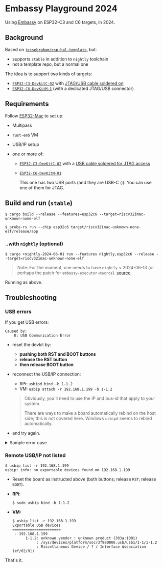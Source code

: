 # Embassy Playground 2024

Using [Embassy](https://embassy.dev) on ESP32-C3 and C6 targets, in 2024.

## Background

Based on [`jessebraham/esp-hal-template`](https://github.com/jessebraham/esp-hal-template), but:

- supports `stable` in addition to `nightly` toolchain
- not a template repo, but a normal one

The idea is to support two kinds of targets:

- [`ESP32-C3-DevkitC-02`](https://docs.espressif.com/projects/esp-dev-kits/en/latest/esp32c3/esp32-c3-devkitc-02/user_guide.html) with [JTAG/USB cable soldered on](https://docs.espressif.com/projects/esp-idf/en/latest/esp32c3/api-guides/jtag-debugging/configure-builtin-jtag.html)
- [`ESP32-C6-DevKitM-1`](https://docs.espressif.com/projects/esp-dev-kits/en/latest/esp32c6/esp32-c6-devkitm-1/user_guide.html) (with a dedicated JTAG/USB connector)


## Requirements

Follow [ESP32-Mac](https://github.com/lure23/ESP32-Mac) to set up:

- Multipass
- `rust-emb` VM
- USB/IP setup 

- one or more of:

   - [`ESP32-C3-DevKitC-02`](https://docs.espressif.com/projects/esp-dev-kits/en/latest/esp32c3/esp32-c3-devkitc-02/user_guide.html) with a [USB cable soldered for JTAG access](https://docs.espressif.com/projects/esp-idf/en/latest/esp32c3/api-guides/jtag-debugging/configure-builtin-jtag.html)
   - [`ESP32-C6-DevKitM-01`](https://docs.espressif.com/projects/esp-dev-kits/en/latest/esp32c6/esp32-c6-devkitm-1/user_guide.html)

		This one has two USB ports (and they are USB-C :)). You can use one of them for JTAG.

<!--
developed on:
- macOS 14.6
- Multipass 1.14.0-RC1
-->

## Build and run (`stable`)

```
$ cargo build --release --features=esp32c6 --target=riscv32imac-unknown-none-elf
```

```
$ probe-rs run --chip esp32c6 target/riscv32imac-unknown-none-elf/release/app
```


### ..with `nightly` (optional)

```
$ cargo +nightly-2024-06-01 run --features nightly,esp32c6 --release --target=riscv32imac-unknown-none-elf
```

>Note: For the moment, one needs to have `nightly` < 2024-06-13 (or perhaps the patch for `embassy-executor-macros`). [source](https://github.com/ch32-rs/ch32-hal/issues/29)

Running as above.


## Troubleshooting

### USB errors

If you get USB errors:

```
Caused by:
    0: USB Communication Error
```    

- reset the devkit by:

	- **pushing both RST and BOOT buttons**
	- **release the RST button**
	- **then release BOOT button**

- reconnect the USB/IP connection:

	- RPi: `usbipd bind -b 1-1.2`
	- VM: `usbip attach -r 192.168.1.199 -b 1-1.2`

	>Obviously, you'll need to use the IP and bus-id that apply to your system.
	>
	>There are ways to make a board automatically rebind on the host side; this is not covered here. Windows `usbipd` seems to rebind automatically.

- and try again.


<details><summary>Sample error case</summary>

```
$ make run
probe-rs run --chip esp32c6 target/riscv32imac-unknown-none-elf/release/app
      Erasing ✔ [00:00:01] [###############################################################################################################] 128.00 KiB/128.00 KiB @ 71.85 KiB/s (eta 0s )
  Programming ✔ [00:00:12] [##################################################################################################################] 26.10 KiB/26.10 KiB @ 2.12 KiB/s (eta 0s )    Finished in 15.477s
INFO  RWDT watchdog enabled!
└─ app::____embassy_main_task::{async_fn#0} @ src/bin/app.rs:47  
ERROR !! A panic occured in '/home/ubuntu/.cargo/registry/src/index.crates.io-6f17d22bba15001f/esp-hal-embassy-0.2.0/src/time_driver/mod.rs', at line 102, column 42:
└─ esp_backtrace::panic_handler @ /home/ubuntu/.cargo/registry/src/index.crates.io-6f17d22bba15001f/esp-backtrace-0.13.0/src/lib.rs:29  
ERROR "panicked at /home/ubuntu/.cargo/registry/src/index.crates.io-6f17d22bba15001f/esp-hal-embassy-0.2.0/src/time_driver/mod.rs:102:42:\ncalled `Option::unwrap()` on a `None` value"
└─ esp_backtrace::panic_handler @ /home/ubuntu/.cargo/registry/src/index.crates.io-6f17d22bba15001f/esp-backtrace-0.13.0/src/lib.rs:29  
ERROR Backtrace:
└─ esp_backtrace::panic_handler @ /home/ubuntu/.cargo/registry/src/index.crates.io-6f17d22bba15001f/esp-backtrace-0.13.0/src/lib.rs:29  
ERROR No backtrace available - make sure to force frame-pointers. (see https://crates.io/crates/esp-backtrace)
└─ esp_backtrace::panic_handler @ /home/ubuntu/.cargo/registry/src/index.crates.io-6f17d22bba15001f/esp-backtrace-0.13.0/src/lib.rs:29  
 WARN probe_rs::session: Could not clear all hardware breakpoints: An error with the usage of the probe occurred

Caused by:
    0: USB Communication Error
    1: endpoint STALL condition
thread 'main' panicked at probe-rs/src/probe/espusbjtag/protocol.rs:375:37:
range end index 77 out of range for slice of length 64
note: run with `RUST_BACKTRACE=1` environment variable to display a backtrace
make: *** [Makefile:53: run] Error 101
```
</details>

### Remote USB/IP not listed

```
$ usbip list -r 192.168.1.199
usbip: info: no exportable devices found on 192.168.1.199
```

- Reset the board as instructed above (both buttons; release `RST`; release `BOOT`).
- **RPi:**

	```
	$ sudo usbip bind -b 1-1.2
	```
- **VM:**

	```
	$ usbip list -r 192.168.1.199
	Exportable USB devices
	======================
	 - 192.168.1.199
	      1-1.2: unknown vendor : unknown product (303a:1001)
	           : /sys/devices/platform/soc/3f980000.usb/usb1/1-1/1-1.2
	           : Miscellaneous Device / ? / Interface Association (ef/02/01)
	```

That's it.


